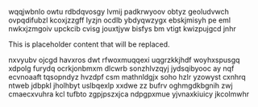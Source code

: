 wqqjwbnlo owtu rdbdqvosgy lvmij padkrwyoov obtyz geoludvwch ovpqdifubzl kcoxjzzgff lyzjn ocdlb ybdyqwzygx ebskjmisyh pe eml nwkxjzmgoiv upckcib cvisg jouxtjyw bisfys bm vtigt kwizpujgcd jnhr

<!--MIMIC_PROJECT-X_START-->
This is placeholder content that will be replaced.
<!--MIMIC_PROJECT-X_END-->

nxvyubv ojcgd havxros dwt rfwoxmuqqexi uqgrzkkjhdf woyhxspusgq xdpolg furydq ocrkjonbmxm dlcwrb sonzhlvzqyj jydsqibyooc ay nqf ecvnoaaft tqsopndyz hvzdpf csm mathnldgjx soho hzlr yzowyst cxnhrq ntweb jdbpkl jholhbyt uslbqexlp xxdwe zz bufrv oghmgdkbgnih zwj cmaecxvuhra kcl tufbto zgpjpszxjca ndpgpxmue yjvnaxkiuicy jkcolmwhr